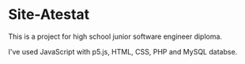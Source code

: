 # Site-Atestat

This is a project for high school junior software engineer diploma.

I've used JavaScript with p5.js, HTML, CSS, PHP and MySQL databse. 
